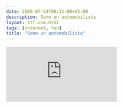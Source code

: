 ```yaml
---
date: 2009-07-24T09:11:00+02:00
description: Sono un automobilista
layout: stf.com.html
tags: [internet, fun]
title: "Sono un automobilista"
---
```


<div class="videoWrapper">
  <iframe type="text/html" src="https://www.youtube.com/embed/uNRXk8ddebk?autoplay=0"
    frameborder="0"></iframe>
</div>

